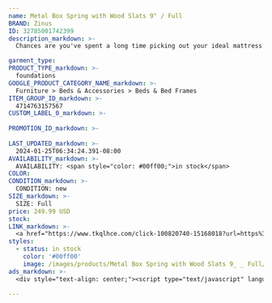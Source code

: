 ```yaml
---
name: Metal Box Spring with Wood Slats 9" / Full
BRAND: Zinus
ID: 32785001742399
description_markdown: >-
  Chances are you've spent a long time picking out your ideal mattress. So why not put it on top of a foundation that will do it justice? This box spring is designed to steadily support your beloved mattress, be it spring, latex, or memory foam. And with its proven solid steel structure and closely spaced wood slats, it’s a base you can sleep on with total confidence for the long haul. Created to fit in one package with everything you need and assembly that only takes a few steps to complete, this one is a slam-dunk in a box.

garment_type:
PRODUCT_TYPE_markdown: >-
  foundations
GOOGLE_PRODUCT_CATEGORY_NAME_markdown: >-
  Furniture > Beds & Accessories > Beds & Bed Frames
ITEM_GROUP_ID_markdown: >-
  4714763157567
CUSTOM_LABEL_0_markdown: >-
  
PROMOTION_ID_markdown: >-
  
LAST_UPDATED_markdown: >-
  2024-01-25T06:34:24.391-08:00
AVAILABILITY_markdown: >-
  AVAILABILITY: <span style="color: #00ff00;">in stock</span>
COLOR:
CONDITION_markdown: >-
  CONDITION: new
SIZE_markdown: >-
  SIZE: Full
price: 249.99 USD
stock: 
LINK_markdown: >-
  <a href="https://www.tkqlhce.com/click-100820740-15168018?url=https%3A%2F%2Fwww.zinus.com%2Fproducts%2Fmetal-box-spring-with-wood-slats%3Fvariant%3D32785001742399" target="_blank" style="display: inline-block; padding: 10px 20px; font-size: 16px; text-align: center; text-decoration: none; cursor: pointer; border: 1px solid #3498db; color: #3498db; background-color: #fff; border-radius: 5px; transition: background-color 0.3s;">Go to Product</a>
styles:
  - status: in stock
    color: '#00ff00'
    image: /images/products/Metal Box Spring with Wood Slats 9_ _ Full/AZ-HBBS-4Q-5-min.jpg
ads_markdown: >-
  <div style="text-align: center;"><script type="text/javascript" language="javascript" src="https://www.anrdoezrs.net/placeholder-52386694?target=_top&mouseover=N"></script></div>

---
```

